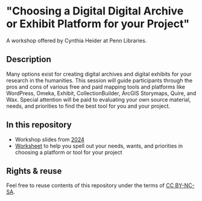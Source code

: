 # "Choosing a Digital Digital Archive or Exhibit Platform for your Project"
A workshop offered by Cynthia Heider at Penn Libraries.

## Description 
Many options exist for creating digital archives and digital exhibits for your research in the humanities. This session will guide participants through the pros and cons of various free and paid mapping tools and platforms like WordPress, Omeka, Exhibit, CollectionBuilder, ArcGIS Storymaps, Quire, and Wax. Special attention will be paid to evaluating your own source material, needs, and priorities to find the best tool for you and your project.

## In this repository
- Workshop slides from [2024](https://github.com/cynthiaheider/choosing-archive-exhibit/blob/main/Fall2024_ArchiveExhibit.pdf)
- [Worksheet](https://github.com/cynthiaheider/choosing-archive-exhibit/blob/main/Fall2024_DigitalPlatformWorksheet.pdf) to help you spell out your needs, wants, and priorities in choosing a platform or tool for your project

## Rights & reuse
Feel free to reuse contents of this repository under the terms of [CC BY-NC-SA](https://creativecommons.org/licenses/by-nc-sa/4.0/).
